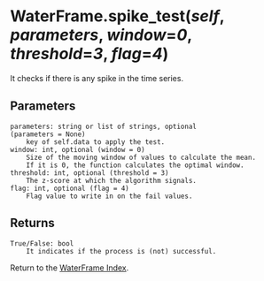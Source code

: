 # WaterFrame.spike_test(*self*, *parameters*, *window*=*0*, *threshold*=*3*, *flag*=*4*)

It checks if there is any spike in the time series.

## Parameters

    parameters: string or list of strings, optional
    (parameters = None)
        key of self.data to apply the test.
    window: int, optional (window = 0)
        Size of the moving window of values to calculate the mean.
        If it is 0, the function calculates the optimal window.
    threshold: int, optional (threshold = 3)
        The z-score at which the algorithm signals.
    flag: int, optional (flag = 4)
        Flag value to write in on the fail values.

## Returns

    True/False: bool
        It indicates if the process is (not) successful.

Return to the [WaterFrame Index](index_waterframe.md).
